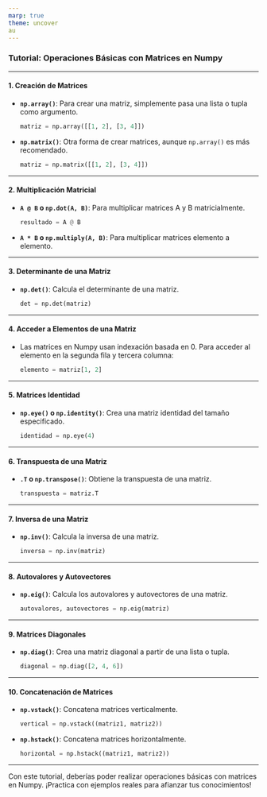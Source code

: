 ```yaml
---
marp: true
theme: uncover
au
---
```


### Tutorial: Operaciones Básicas con Matrices en Numpy

---

#### 1. **Creación de Matrices**
- **`np.array()`**: Para crear una matriz, simplemente pasa una lista o tupla como argumento.
  ```python
  matriz = np.array([[1, 2], [3, 4]])
  ```

- **`np.matrix()`**: Otra forma de crear matrices, aunque `np.array()` es más recomendado.
  ```python
  matriz = np.matrix([[1, 2], [3, 4]])
  ```

----

#### 2. **Multiplicación Matricial**
- **`A @ B` o `np.dot(A, B)`**: Para multiplicar matrices A y B matricialmente.
  ```python
  resultado = A @ B
  ```

- **`A * B` o `np.multiply(A, B)`**: Para multiplicar matrices elemento a elemento.

---

#### 3. **Determinante de una Matriz**
- **`np.det()`**: Calcula el determinante de una matriz.
  ```python
  det = np.det(matriz)
  ```

---

#### 4. **Acceder a Elementos de una Matriz**
- Las matrices en Numpy usan indexación basada en 0. Para acceder al elemento en la segunda fila y tercera columna:
  ```python
  elemento = matriz[1, 2]
  ```

---

#### 5. **Matrices Identidad**
- **`np.eye()` o `np.identity()`**: Crea una matriz identidad del tamaño especificado.
  ```python
  identidad = np.eye(4)
  ```

---

#### 6. **Transpuesta de una Matriz**
- **`.T` o `np.transpose()`**: Obtiene la transpuesta de una matriz.
  ```python
  transpuesta = matriz.T
  ```

---

#### 7. **Inversa de una Matriz**
- **`np.inv()`**: Calcula la inversa de una matriz.
  ```python
  inversa = np.inv(matriz)
  ```

---

#### 8. **Autovalores y Autovectores**
- **`np.eig()`**: Calcula los autovalores y autovectores de una matriz.
  ```python
  autovalores, autovectores = np.eig(matriz)
  ```

---

#### 9. **Matrices Diagonales**
- **`np.diag()`**: Crea una matriz diagonal a partir de una lista o tupla.
  ```python
  diagonal = np.diag([2, 4, 6])
  ```

---

#### 10. **Concatenación de Matrices**
- **`np.vstack()`**: Concatena matrices verticalmente.
  ```python
  vertical = np.vstack((matriz1, matriz2))
  ```

- **`np.hstack()`**: Concatena matrices horizontalmente.
  ```python
  horizontal = np.hstack((matriz1, matriz2))
  ```

---

Con este tutorial, deberías poder realizar operaciones básicas con matrices en Numpy. ¡Practica con ejemplos reales para afianzar tus conocimientos!